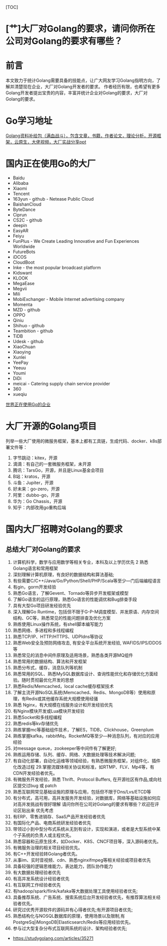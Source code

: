 [TOC]

# [艹]大厂对Golang的要求，请问你所在公司对Golang的要求有哪些？

# 前言

本文致力于统计Golang需要具备的技能点，让广大网友学习Golang指明方向，了解并清楚现在企业，大厂对Golang开发者的要求。 作者经历有限，也希望有更多Golang开发者提出宝贵的内容，丰富并统计企业对Golang的要求，大厂对Golang的要求。

# Go学习地址

[Golang资料补给包（满血战斗），包含文章，书籍，作者论文，理论分析，开源框架，云原生，大佬视频，大厂实战分享ppt](https://github.com/0voice/Introduction-to-Golang)

# 国内正在使用Go的大厂

- Baidu
- Alibaba
- Xiaomi
- Tencent
- 163yun - github - Netease Public Cloud
- BaishanCloud
- ByteDance
- Ciprun
- CS2C - github
- deepin
- EasyAR
- Feiyu
- FunPlus - We Create Leading Innovative and Fun Experiences Worldwide
- FutureBots
- iDCOS
- CloudBoot
- Inke - the most popular broadcast platform
- Kidswant
- KLOOK
- MegaEase
- Megvii
- Mili
- MobiExchanger - Mobile Internet advertising company
- Momenta
- MZD - github
- OPPO
- Qiniu
- Shihuo - github
- Teambition - github
- TiDB
- Udesk - github
- XiaoChuan
- Xiaoying
- Xunlei
- YeePay
- Yeeuu
- Youmi
- DiDi
- meicai - Catering supply chain service provider
- 360
- xueqiu

[世界正在使用Go的企业](https://github.com/golang/go/wiki/GoUsers#china)

# 大厂开源的Golang项目

列举一些大厂使用的微服务框架，基本上都有工具链，生成代码、docker、k8s部署文件等：

1. 字节跳动：kitex，开源
2. 滴滴：有自己的一套微服务框架，未开源
3. 腾讯：TarsGo，开源，并且是Linux基金会项目
4. B站：kratos，开源
5. 斗鱼：Jupiter，开源
6. 好未来：go-zero，开源
7. 阿里：dubbo-go，开源
8. 华为：Go Chassis，开源
9. 知乎：内部改用go重构后端

# 国内大厂招聘对Golang的要求

## 总结大厂对Golang的要求

1. 计算机科学，数学与应用数学等相关专业，本科及以上学历优先 2 熟悉Golang语言和常用框架
2. 深刻理解计算机原理，有良好的数据结构和算法基础;
3. 有些需要C/C++/Java/Go/Python/ShelI/PHP/Scala等至少—门后端编程语言
4. 有gin，gorm开发经验
5. 熟悉Go语言，了解Gevent、Tornado等异步开发框架或模型
6. 了解Go语言的运行原理，熟悉Go语言的性能调优和Bug排查手段
7. 具有大型Go项目研发经验优先
8. 深入理解Go Runtime，包括但不限于G-P-M调度模型、并发原语、内存空间结构、GC等，熟悉常见的性能问题排查及优化方案
9. 熟练使用Linux操作系统，有shell脚本编写能力
10. 熟悉网络、多进程和多线程编程
11. 熟悉TCP/IP、HTTP/HTTPS、UDPIdns等协议
12. 熟悉Web安全及预防网络攻击, 有安全平台系统开发经验, WAFIDS/IPS/DDOS等
13. 熟悉常见的消息中间件原理及适用场景，熟悉各类开源MQ组件
14. 熟悉常用的数据结构、算法和开发框架
15. 熟悉分布式，缓存，消息队列等机制
16. 熟悉常用的SQL、熟悉MySQL数据库设计、查询性能优化和存储优化方面经验。随时贯彻最优化开发的思想
17. 熟悉Redis/Memcached，local cache缓存框架技术
18. 了解主流开源NoSQL系统(Memcached、Redis、MongoDB等）使用和原理，有Redis或其他缓存系统大规模使用经骚
19. 熟悉 Nginx，有大规模在线服务设计和开发经验优先
20. 有Nginx模块开发或Lua模块开发经验
21. 熟悉Socket和多线程编程
22. 熟悉redis等kv存储优先
23. 熟练掌握mc等基础组件技术，了解ES，TIDB，Clickhouse，Greenplum
24. 熟练掌握kafka，rabbitMq，RocketMQ等至少—种消息队列，有对应的应用经验
25. 对message queue，zookeeper等中间件有了解更好;
26. 熟练运用存储、队列、缓存、网络、大数据处理等技术解决问题;
27. 有自动化部署，自动化运维等领域经验，有熟悉微服务框架，对组件化、插件化改造过程 29.掌握流媒体相关协议和标准，如RTMP、FLV、Mp4等，有CDN开发经验者优先。
28. 有微服务开发经验，熟悉 Thrift、Protocol Buffers, 在开源社区有作品,或向社区提交过bug 或 patch
29. 熟悉互联网常见基础设施的原理与应用，包括但不限于Dns/Lvs/ETCD等
30. 有分布式，高可用，高并发服务开发经验，对数据库，网络等基础设施如何应对高并发挑战有很好理解 请问你所在公司对Golang的要求有哪些？欢迎在评论区贴出来 优先考虑
31. 有ERP、零售进销存、SaaS产品开发经验者优先
32. 有国际化产品、电商系统研发经验者优先
33. 带领过小到中型分布式系统从无到有设计，实现和演进，或者是大型系统中某个子系统的负责人或主程优先。
34. 熟悉容器和云原生技术，如Docker、K8S、CNCF项目等，深入源码者优先。
35. 有微服务治理的相关项目经验优先。
36. 有C++开发经验转Golang者优先。
37. 从事im、实时音视频、cdn、熟悉nginxifmpeg等相关经验或项目者优先
38. 具备较强的逻辑思维能力，表达能力，团队协作能力
39. 有大数据处理经验者优先
40. 有高并发系统设计经验者优先
41. 有互联网工作经验者优先
42. 有hadoop/spark/flink/kafaka等大数据处理工具使用经验者优先;
43. 具备推荐系统、广告系统、搜索系统后台开发经验者优先，有推荐算法相关经验者优先。
44. 研究过优秀开源软件的源码并有心得者优先;有开源项目者优先;
45. 熟悉结构化与NOSQL数据库的原理，使用场景以及限制,有PostgreSq|iMongoDB|Elasticsearch/Redis等应用经验优先。
46. 参与过大型复杂分布式互联网系统的设计、架构经验者优先;



- https://studygolang.com/articles/35271